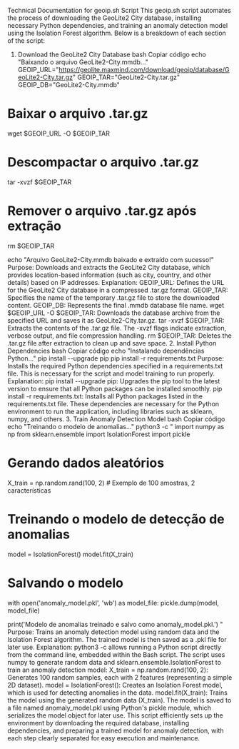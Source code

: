 Technical Documentation for geoip.sh Script
This geoip.sh script automates the process of downloading the GeoLite2 City database, installing necessary Python dependencies, and training an anomaly detection model using the Isolation Forest algorithm. Below is a breakdown of each section of the script:

1. Download the GeoLite2 City Database
bash
Copiar código
echo "Baixando o arquivo GeoLite2-City.mmdb..."
GEOIP_URL="https://geolite.maxmind.com/download/geoip/database/GeoLite2-City.tar.gz"
GEOIP_TAR="GeoLite2-City.tar.gz"
GEOIP_DB="GeoLite2-City.mmdb"

# Baixar o arquivo .tar.gz
wget $GEOIP_URL -O $GEOIP_TAR

# Descompactar o arquivo .tar.gz
tar -xvzf $GEOIP_TAR

# Remover o arquivo .tar.gz após extração
rm $GEOIP_TAR

echo "Arquivo GeoLite2-City.mmdb baixado e extraído com sucesso!"
Purpose: Downloads and extracts the GeoLite2 City database, which provides location-based information (such as city, country, and other details) based on IP addresses.
Explanation:
GEOIP_URL: Defines the URL for the GeoLite2 City database in a compressed .tar.gz format.
GEOIP_TAR: Specifies the name of the temporary .tar.gz file to store the downloaded content.
GEOIP_DB: Represents the final .mmdb database file name.
wget $GEOIP_URL -O $GEOIP_TAR: Downloads the database archive from the specified URL and saves it as GeoLite2-City.tar.gz.
tar -xvzf $GEOIP_TAR: Extracts the contents of the .tar.gz file. The -xvzf flags indicate extraction, verbose output, and file compression handling.
rm $GEOIP_TAR: Deletes the .tar.gz file after extraction to clean up and save space.
2. Install Python Dependencies
bash
Copiar código
echo "Instalando dependências Python..."
pip install --upgrade pip
pip install -r requirements.txt
Purpose: Installs the required Python dependencies specified in a requirements.txt file. This is necessary for the script and model training to run properly.
Explanation:
pip install --upgrade pip: Upgrades the pip tool to the latest version to ensure that all Python packages can be installed smoothly.
pip install -r requirements.txt: Installs all Python packages listed in the requirements.txt file. These dependencies are necessary for the Python environment to run the application, including libraries such as sklearn, numpy, and others.
3. Train Anomaly Detection Model
bash
Copiar código
echo "Treinando o modelo de anomalias..."
python3 -c "
import numpy as np
from sklearn.ensemble import IsolationForest
import pickle

# Gerando dados aleatórios
X_train = np.random.rand(100, 2)  # Exemplo de 100 amostras, 2 características

# Treinando o modelo de detecção de anomalias
model = IsolationForest()
model.fit(X_train)

# Salvando o modelo
with open('anomaly_model.pkl', 'wb') as model_file:
    pickle.dump(model, model_file)

print('Modelo de anomalias treinado e salvo como anomaly_model.pkl.')
"
Purpose: Trains an anomaly detection model using random data and the Isolation Forest algorithm. The trained model is then saved as a .pkl file for later use.
Explanation:
python3 -c allows running a Python script directly from the command line, embedded within the Bash script.
The script uses numpy to generate random data and sklearn.ensemble.IsolationForest to train an anomaly detection model:
X_train = np.random.rand(100, 2): Generates 100 random samples, each with 2 features (representing a simple 2D dataset).
model = IsolationForest(): Creates an Isolation Forest model, which is used for detecting anomalies in the data.
model.fit(X_train): Trains the model using the generated random data (X_train).
The model is saved to a file named anomaly_model.pkl using Python's pickle module, which serializes the model object for later use.
This script efficiently sets up the environment by downloading the required database, installing dependencies, and preparing a trained model for anomaly detection, with each step clearly separated for easy execution and maintenance.
